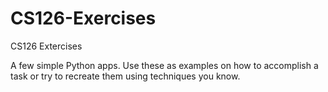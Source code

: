 # CS126-Exercises
CS126 Extercises

A few simple Python apps. 
Use these as examples on how to accomplish a task or try to recreate them using techniques you know.
